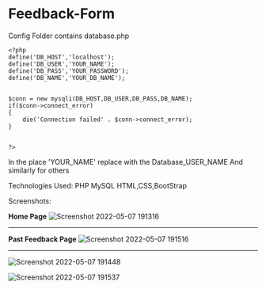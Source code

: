 # Feedback-Form

Config Folder contains database.php
```
<?php
define('DB_HOST','localhost');
define('DB_USER','YOUR_NAME');
define('DB_PASS','YOUR_PASSWORD');
define('DB_NAME','YOUR_DB_NAME');


$conn = new mysqli(DB_HOST,DB_USER,DB_PASS,DB_NAME);
if($conn->connect_error)
{
    die('Connection failed' . $conn->connect_error);
}


?>
```

In the place 'YOUR_NAME' replace with the Database_USER_NAME
And similarly for others

Technologies Used:
PHP 
MySQL
HTML,CSS,BootStrap


Screenshots:

**Home Page**
![Screenshot 2022-05-07 191316](https://user-images.githubusercontent.com/66628943/167257148-c22047d0-642d-49e9-a598-72fad3f3edba.png)

<hr>

**Past Feedback Page**
![Screenshot 2022-05-07 191516](https://user-images.githubusercontent.com/66628943/167257215-33c4f3f5-abe9-4a82-a12c-d54aa0650340.png)

<hr>

![Screenshot 2022-05-07 191448](https://user-images.githubusercontent.com/66628943/167257223-67d25e9a-67b5-4e25-8341-143c0c7368c8.png)

![Screenshot 2022-05-07 191537](https://user-images.githubusercontent.com/66628943/167257231-70c73d08-42f9-4c8d-84f6-091a91354cd5.png)

